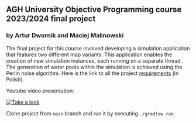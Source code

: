 ## AGH University Objective Programming course 2023/2024 final project
### by Artur Dwornik and Maciej Malinowski

The final project for this course involved developing a simulation application that features two different map variants. This application enables the creation of new simulation instances, each running on a separate thread. The generation of water pools within the simulation is achieved using the Perlin noise algorithm. Here is the link to all the project [requirements](https://github.com/Soamid/obiektowe-lab/tree/master/proj) (in Polish).

Youtube video presentation: 

[![Take a look](https://img.youtube.com/vi/Z-Wo0NwvDjA/maxresdefault.jpg)](https://youtu.be/Z-Wo0NwvDjA)

Clone project from `main` branch and run it by executing `./gradlew run`.
